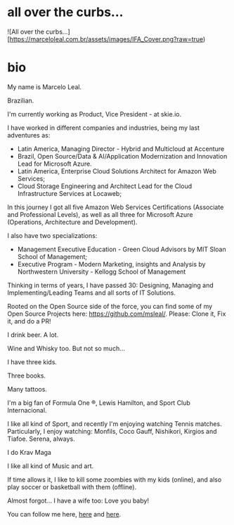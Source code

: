 # all over the curbs...
![All over the curbs...][https://marceloleal.com.br/assets/images/IFA_Cover.png?raw=true)

# bio
My name is Marcelo Leal.

Brazilian.

I'm currently working as Product, Vice President - at skie.io.

I have worked in different companies and industries, being my last adventures as: 
- Latin America, Managing Director - Hybrid and Multicloud at Accenture
- Brazil, Open Source/Data & AI/Application Modernization and Innovation Lead for Microsoft Azure.
- Latin America, Enterprise Cloud Solutions Architect for Amazon Web Services;
- Cloud Storage Engineering and Architect Lead for the Cloud Infrastructure Services at Locaweb; 

In this journey I got all five Amazon Web Services Certifications (Associate and Professional Levels), as well as all three for Microsoft Azure (Operations, Architecture and Development). 

I also have two specializations:
- Management Executive Education - Green Cloud Advisors by MIT Sloan School of Management;
- Executive Program - Modern Marketing, insights and Analysis by Northwestern University - Kellogg School of Management

Thinking in terms of years, I have passed 30: Designing, Managing and Implementing/Leading Teams and all sorts of IT Solutions.

Rooted on the Open Source side of the force, you can find some of my Open Source Projects here: https://github.com/msleal/. 
Please: Clone it, Fix it, and do a PR!

I drink beer. A lot.

Wine and Whisky too. But not so much...

I have three kids.

Three books.

Many tattoos.

I'm a big fan of Formula One ®, Lewis Hamilton, and Sport Club Internacional.

I like all kind of Sport, and recently I'm enjoying watching Tennis matches. 
Particularly, I enjoy watching: Monfils, Coco Gauff, Nishikori, Kirgios and Tiafoe. 
Serena, always.

I do Krav Maga

I like all kind of Music and art.

If time allows it, I like to kill some zoombies with my kids (online), and also play soccer or basketball with them (offline).

Almost forgot... I have a wife too: Love you baby!

You can follow me here, [here](https://linkedin.com/in/marceloleal/) and [here](https://instagram.com/byleal/).

